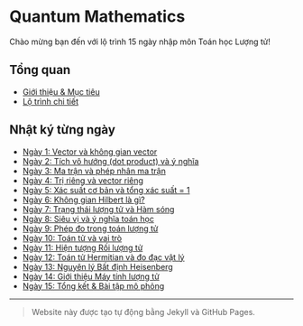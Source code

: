# Quantum Mathematics

Chào mừng bạn đến với lộ trình 15 ngày nhập môn Toán học Lượng tử!

## Tổng quan
- [Giới thiệu & Mục tiêu](Overview.md)
- [Lộ trình chi tiết](Steps.md)

## Nhật ký từng ngày
- [Ngày 1: Vector và không gian vector](Day1.md)
- [Ngày 2: Tích vô hướng (dot product) và ý nghĩa](Day2.md)
- [Ngày 3: Ma trận và phép nhân ma trận](Day3.md)
- [Ngày 4: Trị riêng và vector riêng](Day4.md)
- [Ngày 5: Xác suất cơ bản và tổng xác suất = 1](Day5.md)
- [Ngày 6: Không gian Hilbert là gì?](Day6.md)
- [Ngày 7: Trạng thái lượng tử và Hàm sóng](Day7.md)
- [Ngày 8: Siêu vị và ý nghĩa toán học](Day8.md)
- [Ngày 9: Phép đo trong toán lượng tử](Day9.md)
- [Ngày 10: Toán tử và vai trò](Day10.md)
- [Ngày 11: Hiện tượng Rối lượng tử](Day11.md)
- [Ngày 12: Toán tử Hermitian và đo đạc vật lý](Day12.md)
- [Ngày 13: Nguyên lý Bất định Heisenberg](Day13.md)
- [Ngày 14: Giới thiệu Máy tính lượng tử](Day14.md)
- [Ngày 15: Tổng kết & Bài tập mô phỏng](Day15.md)

---

> Website này được tạo tự động bằng Jekyll và GitHub Pages. 